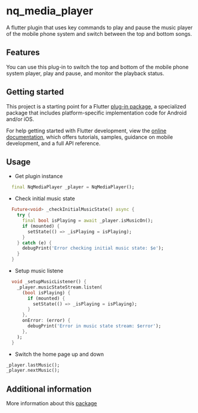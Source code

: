 # nq_media_player

A flutter plugin that uses key commands to play and pause the music player of the mobile phone system and switch between the top and bottom songs.

## Features

You can use this plug-in to switch the top and bottom of the mobile phone system player, play and pause, and monitor the playback status.

## Getting started

This project is a starting point for a Flutter
[plug-in package](https://flutter.dev/to/develop-plugins),
a specialized package that includes platform-specific implementation code for
Android and/or iOS.

For help getting started with Flutter development, view the
[online documentation](https://docs.flutter.dev), which offers tutorials,
samples, guidance on mobile development, and a full API reference.

## Usage

- Get plugin instance

```dart
  final NqMediaPlayer _player = NqMediaPlayer();
```

- Check initial music state

```dart
  Future<void> _checkInitialMusicState() async {
    try {
      final bool isPlaying = await _player.isMusicOn();
      if (mounted) {
        setState(() => _isPlaying = isPlaying);
      }
    } catch (e) {
      debugPrint('Error checking initial music state: $e');
    }
  }
```

- Setup music listene

```dart
  void _setupMusicListener() {
    _player.musicStateStream.listen(
      (bool isPlaying) {
        if (mounted) {
          setState(() => _isPlaying = isPlaying);
        }
      },
      onError: (error) {
        debugPrint('Error in music state stream: $error');
      },
    );
  }
```

- Switch the home page up and down

```dart
_player.lastMusic();
_player.nextMusic();
```



## Additional information

More information about this [package](https://github.com/m-ice/nq_media_player)
